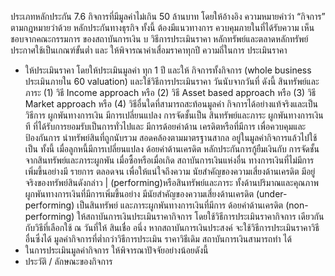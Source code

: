 ประเภทหลักประกัน
7.6 กิจการที่มีมูลค่าไม่เกิน 50
ล้านบาท โดยให้อ้างอิง
ความหมายคําว่า “กิจการ”
ตามกฎหมายว่าด้วย
หลักประกันทางธุรกิจ
ทั้งนี้ ต้องมีแนวทางการ
ควบคุมภายในที่ได้รับความ
เห็นชอบจากคณะกรรมการ
ของสถาบันการเงิน
บ
วิธีการประเมินราคา
หลักทรัพย์และตลาดหลักทรัพย์
ประกาศใช้เป็นเกณฑ์ขั้นต่ำ และ
ให้พิจารณาค่าเสื่อมราคาทุกปี
ความถี่ในการ
ประเมินราคา
- ให้ประเมินราคา โดยให้ประเมินมูลค่า ทุก 1 ปี และให้
กิจการทั้งกิจการ (whole business
ประเมินภายใน 60
valuation) และใช้วิธีการประเมินราคา วันนับจากวันที่
ดังนี้
สินทรัพย์และภาระ
(1) วิธี Income approach หรือ
(2) วิธี Asset based approach หรือ
(3) วิธี Market approach หรือ
(4) วิธีอื่นใดที่สามารถสะท้อนมูลค่า
กิจการได้อย่างแท้จริงและเป็นวิธีการ
ผูกพันทางการเงิน
มีการเปลี่ยนแปลง
การจัดชั้นเป็น
สินทรัพย์และภาระ
ผูกพันทางการเงินที
ที่ได้รับการยอมรับเป็นการทั่วไปและ มีการด้อยค่าด้าน
เครดิตหรือที่มีการ
เพื่อควบคุมและป้องกันการ
นําทรัพย์สินที่ถูกนับรวม สอดคล้องตามมาตรฐานสากล
อยู่ในมูลค่ากิจการแล้วไปใช้เป็น ทั้งนี้ เมื่อลูกหนี้มีการเปลี่ยนแปลง
ด้อยค่าด้านเครดิต
หลักประกันการกู้ยืมเงินกับ การจัดชั้นจากสินทรัพย์และภาระผูกพัน เมื่อซื้อหรือเมื่อเกิด
สถาบันการเงินแห่งอื่น ทางการเงินที่ไม่มีการเพิ่มขึ้นอย่างมี รายการ
ตลอดจน เพื่อให้แน่ใจถึงความ นัยสำคัญของความเสี่ยงด้านเครดิต
มีอยู่จริงของทรัพย์สินดังกล่าว | (performing)หรือสินทรัพย์และภาระ
ทั้งด้านปริมาณและคุณภาพ ผูกพันทางการเงินที่มีการเพิ่มขึ้นอย่าง
มีนัยสําคัญของความเสี่ยงด้านเครดิต
(under-performing) เป็นสินทรัพย์
และภาระผูกพันทางการเงินที่มีการ
ด้อยค่าด้านเครดิต (non-performing)
ให้สถาบันการเงินประเมินราคากิจการ
โดยใช้วิธีการประเมินราคากิจการ
เดียวกันกับวิธีที่เลือกใช้ ณ วันที่ให้
สินเชื่อ อนึ่ง หากสถาบันการเงินประสงค์
จะใช้วิธีการประเมินราคาวิธีอื่นซึ่งได้
มูลค่ากิจการที่ต่ำกว่าวิธีการประเมิน
ราคาวิธีเดิม สถาบันการเงินสามารถทำ
ได้
- ในการประเมินมูลค่ากิจการ
ให้พิจารณาปัจจัยอย่างน้อยดังนี้
- ประวัติ / ลักษณะของกิจการ
